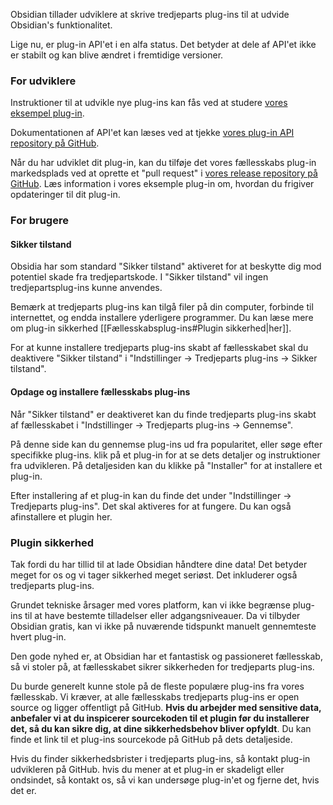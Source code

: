 Obsidian tillader udviklere at skrive tredjeparts plug-ins til at udvide Obsidian's funktionalitet.

Lige nu, er plug-in API'et i en alfa status. Det betyder at dele af API'et ikke er stabilt og kan blive ændret i fremtidige versioner.

### For udviklere

Instruktioner til at udvikle nye plug-ins kan fås ved at studere [vores eksempel plug-in](https://github.com/obsidianmd/obsidian-sample-plugin).

Dokumentationen af API'et kan læses ved at tjekke [vores plug-in API repository på GitHub](https://github.com/obsidianmd/obsidian-api).

Når du har udviklet dit plug-in, kan du tilføje det vores fællesskabs plug-in markedsplads ved at oprette et "pull request" i [vores release repository på GitHub](https://github.com/obsidianmd/obsidian-releases). Læs information i vores eksemple plug-in om, hvordan du frigiver opdateringer til dit plug-in.

### For brugere

#### Sikker tilstand

Obsidia har som standard "Sikker tilstand" aktiveret for at beskytte dig mod potentiel skade fra tredjepartskode. I "Sikker tilstand" vil ingen tredjepartsplug-ins kunne anvendes.

Bemærk at tredjeparts plug-ins kan tilgå filer på din computer, forbinde til internettet, og endda installere yderligere programmer. Du kan læse mere om plug-in sikkerhed [[Fællesskabsplug-ins#Plugin sikkerhed|her]].

For at kunne installere tredjeparts plug-ins skabt af fællesskabet skal du deaktivere "Sikker tilstand" i "Indstillinger -> Tredjeparts plug-ins -> Sikker tilstand".

#### Opdage og installere fællesskabs plug-ins

Når "Sikker tilstand" er deaktiveret kan du finde tredjeparts plug-ins skabt af fællesskabet i "Indstillinger -> Tredjeparts plug-ins -> Gennemse".

På denne side kan du gennemse plug-ins ud fra popularitet, eller søge efter specifikke plug-ins. klik på et plug-in for at se dets detaljer og instruktioner fra udvikleren. På detaljesiden kan du klikke på "Installer" for at installere et plug-in.

Efter installering af et plug-in kan du finde det under "Indstillinger -> Tredjeparts plug-ins". Det skal aktiveres for at fungere. Du kan også afinstallere et plugin her.

### Plugin sikkerhed

Tak fordi du har tillid til at lade Obsidian håndtere dine data! Det betyder meget for os og vi tager sikkerhed meget seriøst. Det inkluderer også tredjeparts plug-ins.

Grundet tekniske årsager med vores platform, kan vi ikke begrænse plug-ins til at have bestemte tilladelser eller adgangsniveauer. Da vi tilbyder Obsidian gratis, kan vi ikke på nuværende tidspunkt manuelt gennemteste hvert plug-in.

Den gode nyhed er, at Obsidian har et fantastisk og passioneret fællesskab, så vi stoler på, at fællesskabet sikrer sikkerheden for tredjeparts plug-ins.

Du burde generelt kunne stole på de fleste populære plug-ins fra vores fællesskab. Vi kræver, at alle fællesskabs tredjeparts plug-ins er open source og ligger offentligt på GitHub. **Hvis du arbejder med sensitive data, anbefaler vi at du inspicerer sourcekoden til et plugin før du installerer det, så du kan sikre dig, at dine sikkerhedsbehov bliver opfyldt**. Du kan finde et link til et plug-ins sourcekode på GitHub på dets detaljeside.

Hvis du finder sikkerhedsbrister i tredjeparts plug-ins, så kontakt plug-in udvikleren på GitHub. hvis du mener at et plug-in er skadeligt eller ondsindet, så kontakt os, så vi kan undersøge plug-in'et og fjerne det, hvis det er.
